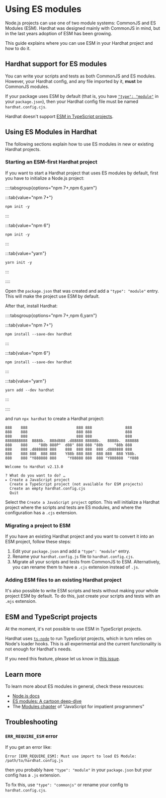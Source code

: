 # Using ES modules

Node.js projects can use one of two module systems: CommonJS and ES Modules (ESM). Hardhat was designed mainly with CommonJS in mind, but in the last years adoption of ESM has been growing.

This guide explains where you can use ESM in your Hardhat project and how to do it.

## Hardhat support for ES modules

You can write your scripts and tests as both CommonJS and ES modules. However, your Hardhat config, and any file imported by it, **must** be CommonJS modules.

If your package uses ESM by default (that is, you have [`"type": "module"`](https://nodejs.org/api/packages.html#type) in your `package.json`), then your Hardhat config file must be named `hardhat.config.cjs`.

Hardhat doesn't support [ESM in TypeScript projects](#esm-and-typescript-projects).

## Using ES Modules in Hardhat

The following sections explain how to use ES modules in new or existing Hardhat projects.

### Starting an ESM-first Hardhat project

If you want to start a Hardhat project that uses ES modules by default, first you have to initialize a Node.js project:

::::tabsgroup{options="npm 7+,npm 6,yarn"}

:::tab{value="npm 7+"}

```
npm init -y
```

:::

:::tab{value="npm 6"}

```
npm init -y
```

:::

:::tab{value="yarn"}

```
yarn init -y
```

:::

::::

Open the `package.json` that was created and add a `"type": "module"` entry. This will make the project use ESM by default.

After that, install Hardhat:

::::tabsgroup{options="npm 7+,npm 6,yarn"}

:::tab{value="npm 7+"}

```
npm install --save-dev hardhat
```

:::

:::tab{value="npm 6"}

```
npm install --save-dev hardhat
```

:::

:::tab{value="yarn"}

```
yarn add --dev hardhat
```

:::

::::

and run `npx hardhat` to create a Hardhat project:

```
888    888                      888 888               888
888    888                      888 888               888
888    888                      888 888               888
8888888888  8888b.  888d888 .d88888 88888b.   8888b.  888888
888    888     "88b 888P"  d88" 888 888 "88b     "88b 888
888    888 .d888888 888    888  888 888  888 .d888888 888
888    888 888  888 888    Y88b 888 888  888 888  888 Y88b.
888    888 "Y888888 888     "Y88888 888  888 "Y888888  "Y888

Welcome to Hardhat v2.13.0

? What do you want to do? …
▸ Create a JavaScript project
  Create a TypeScript project (not available for ESM projects)
  Create an empty hardhat.config.cjs
  Quit
```

Select the `Create a JavaScript project` option. This will initialize a Hardhat project where the scripts and tests are ES modules, and where the configuration has a `.cjs` extension.

### Migrating a project to ESM

If you have an existing Hardhat project and you want to convert it into an ESM project, follow these steps:

1. Edit your `package.json` and add a `"type": "module"` entry.
2. Rename your `hardhat.config.js` file to `hardhat.config.cjs`.
3. Migrate all your scripts and tests from CommonJS to ESM. Alternatively, you can rename them to have a `.cjs` extension instead of `.js`.

### Adding ESM files to an existing Hardhat project

It's also possible to write ESM scripts and tests without making your whole project ESM by default. To do this, just create your scripts and tests with an `.mjs` extension.

## ESM and TypeScript projects

At the moment, it's not possible to use ESM in TypeScript projects.

Hardhat uses [`ts-node`](https://typestrong.org/ts-node/) to run TypeScript projects, which in turn relies on Node's loader hooks. This is all experimental and the current functionality is not enough for Hardhat's needs.

If you need this feature, please let us know in [this issue](https://github.com/NomicFoundation/hardhat/issues/3385).

## Learn more

To learn more about ES modules in general, check these resources:

- [Node.js docs](https://nodejs.org/api/packages.html)
- [ES modules: A cartoon deep-dive](https://hacks.mozilla.org/2018/03/es-modules-a-cartoon-deep-dive/)
- The [Modules chapter](https://exploringjs.com/impatient-js/ch_modules.html) of "JavaScript for impatient programmers"

## Troubleshooting

### `ERR_REQUIRE_ESM` error

If you get an error like:

```
Error [ERR_REQUIRE_ESM]: Must use import to load ES Module: /path/to/hardhat.config.js
```

then you probably have `"type": "module"` in your `package.json` but your config has a `.js` extension.

To fix this, use `"type": "commonjs"` or rename your config to `hardhat.config.cjs`.
